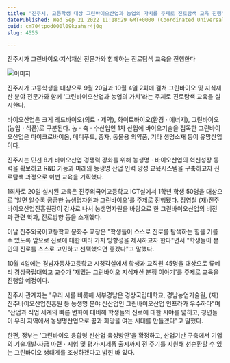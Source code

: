 ```yaml
---
title: "진주시, 고등학생 대상 그린바이오산업과 농업의 가치를 주제로 진로탐색 교육 진행"
datePublished: Wed Sep 21 2022 11:18:29 GMT+0000 (Coordinated Universal Time)
cuid: cm704tpod000l09kzahsr4j0g
slug: 4555

---
```



진주시가 그린바이오·지식재산 전문가와 함께하는 진로탐색 교육을 진행한다

![이미지](https://cdn.hashnode.com/res/hashnode/image/upload/v1739257189148/8ccd4929-f2ec-4452-8ce4-da155c4c4179.jpeg)

진주시가 고등학생을 대상으로 9월 20일과 10월 4일 2회에 걸쳐 그린바이오 및 지식재산 분야 전문가와 함께 '그린바이오산업과 농업의 가치'라는 주제로 진로탐색 교육을 실시한다.

바이오산업은 크게 레드바이오(의료ㆍ제약), 화이트바이오(환경ㆍ에너지), 그린바이오(농업ㆍ식품)로 구분된다. 농ㆍ축ㆍ수산업인 1차 산업에 바이오기술을 접목한 그린바이오산업은 마이크로바이옴, 메디푸드, 종자, 동물용 의약품, 기타 생명소재 등이 유망산업이다.

진주시는 민선 8기 바이오산업 경쟁력 강화를 위해 농생명ㆍ바이오산업의 혁신성장 동력을 확보하고 R&D 기능과 미래의 농생명 산업 인력 양성 교육시스템을 구축하고자 진로탐색 과정으로 이번 교육을 기획했다.

1회차로 20일 실시된 교육은 진주외국어고등학교 ICT실에서 1학년 학생 50명을 대상으로 '알면 알수록 궁금한 농생명자원과 그린바이오'를 주제로 진행됐다. 정영철 (재)진주바이오산업진흥원장이 강사로 나서 농생명자원을 바탕으로 한 그린바이오산업의 비전과 관련 학과, 진로방향 등을 소개했다.

이날 진주외국어고등학교 문화수 교장은 "학생들이 스스로 진로를 탐색하는 힘을 기를 수 있도록 앞으로 진로에 대한 여러 가지 방향성을 제시하고자 한다"면서 "학생들이 본인의 진로를 스스로 고민하고 선택했으면 좋겠다"고 말했다.

10월 4일에는 경남자동차고등학교 시청각실에서 학생과 교직원 45명을 대상으로 류예리 경상국립대학교 교수가 '재밌는 그린바이오 지식재산 분쟁 이야기'를 주제로 교육을 진행할 예정이다.

진주시 관계자는 "우리 시를 비롯해 서부경남은 경상국립대학교, 경남농업기술원, (재)진주바이오산업진흥원 등 농생명 분야 신산업인 그린바이오산업 인프라가 우수하다"며 "산업과 직업 세계의 빠른 변화에 대비해 학생들의 진로에 대한 시야를 넓히고, 청년들이 우리 지역에서 농생명산업으로 꿈과 희망을 여는 시대를 만들겠다"고 말했다.

한편, 정부는 '그린바이오 융합형 신산업 육성방안'을 확정하고, 산업기반 구축에서 기업의 기술개발·자금 마련ㆍ시험 및 평가·시제품 출시까지 전 주기를 지원해 선순환할 수 있는 그린바이오 생태계를 조성하겠다고 밝힌 바 있다.